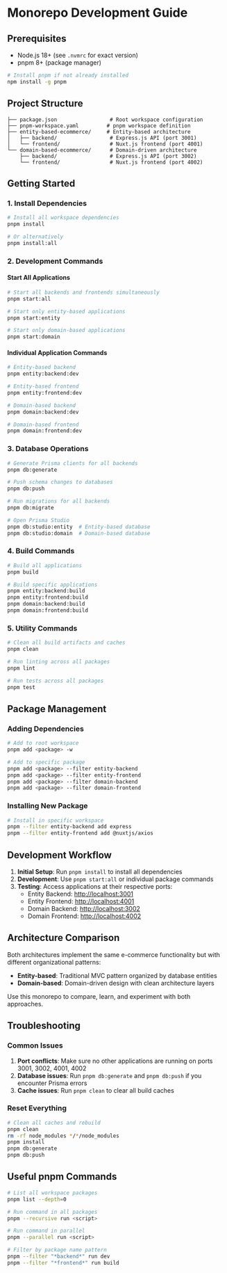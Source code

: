 # Monorepo Development Guide

## Prerequisites

- Node.js 18+ (see `.nvmrc` for exact version)
- pnpm 8+ (package manager)

```bash
# Install pnpm if not already installed
npm install -g pnpm
```

## Project Structure

```
├── package.json                 # Root workspace configuration
├── pnpm-workspace.yaml         # pnpm workspace definition
├── entity-based-ecommerce/     # Entity-based architecture
│   ├── backend/                 # Express.js API (port 3001)
│   └── frontend/                # Nuxt.js frontend (port 4001)
└── domain-based-ecommerce/      # Domain-driven architecture
    ├── backend/                 # Express.js API (port 3002)
    └── frontend/                # Nuxt.js frontend (port 4002)
```

## Getting Started

### 1. Install Dependencies

```bash
# Install all workspace dependencies
pnpm install

# Or alternatively
pnpm install:all
```

### 2. Development Commands

#### Start All Applications

```bash
# Start all backends and frontends simultaneously
pnpm start:all

# Start only entity-based applications
pnpm start:entity

# Start only domain-based applications  
pnpm start:domain
```

#### Individual Application Commands

```bash
# Entity-based backend
pnpm entity:backend:dev

# Entity-based frontend
pnpm entity:frontend:dev

# Domain-based backend
pnpm domain:backend:dev

# Domain-based frontend
pnpm domain:frontend:dev
```

### 3. Database Operations

```bash
# Generate Prisma clients for all backends
pnpm db:generate

# Push schema changes to databases
pnpm db:push

# Run migrations for all backends
pnpm db:migrate

# Open Prisma Studio
pnpm db:studio:entity  # Entity-based database
pnpm db:studio:domain  # Domain-based database
```

### 4. Build Commands

```bash
# Build all applications
pnpm build

# Build specific applications
pnpm entity:backend:build
pnpm entity:frontend:build
pnpm domain:backend:build
pnpm domain:frontend:build
```

### 5. Utility Commands

```bash
# Clean all build artifacts and caches
pnpm clean

# Run linting across all packages
pnpm lint

# Run tests across all packages
pnpm test
```

## Package Management

### Adding Dependencies

```bash
# Add to root workspace
pnpm add <package> -w

# Add to specific package
pnpm add <package> --filter entity-backend
pnpm add <package> --filter entity-frontend
pnpm add <package> --filter domain-backend
pnpm add <package> --filter domain-frontend
```

### Installing New Package

```bash
# Install in specific workspace
pnpm --filter entity-backend add express
pnpm --filter entity-frontend add @nuxtjs/axios
```

## Development Workflow

1. **Initial Setup**: Run `pnpm install` to install all dependencies
2. **Development**: Use `pnpm start:all` or individual package commands
3. **Testing**: Access applications at their respective ports:
   - Entity Backend: <http://localhost:3001>
   - Entity Frontend: <http://localhost:4001>
   - Domain Backend: <http://localhost:3002>
   - Domain Frontend: <http://localhost:4002>

## Architecture Comparison

Both architectures implement the same e-commerce functionality but with different organizational patterns:

- **Entity-based**: Traditional MVC pattern organized by database entities
- **Domain-based**: Domain-driven design with clean architecture layers

Use this monorepo to compare, learn, and experiment with both approaches.

## Troubleshooting

### Common Issues

1. **Port conflicts**: Make sure no other applications are running on ports 3001, 3002, 4001, 4002
2. **Database issues**: Run `pnpm db:generate` and `pnpm db:push` if you encounter Prisma errors
3. **Cache issues**: Run `pnpm clean` to clear all build caches

### Reset Everything

```bash
# Clean all caches and rebuild
pnpm clean
rm -rf node_modules */*/node_modules
pnpm install
pnpm db:generate
pnpm db:push
```

## Useful pnpm Commands

```bash
# List all workspace packages
pnpm list --depth=0

# Run command in all packages
pnpm --recursive run <script>

# Run command in parallel
pnpm --parallel run <script>

# Filter by package name pattern
pnpm --filter "*backend*" run dev
pnpm --filter "*frontend*" run build
```

